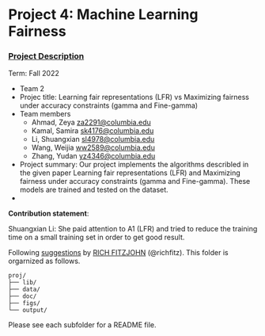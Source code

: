 # Project 4: Machine Learning Fairness

### [Project Description](doc/project4_desc.md)

Term: Fall 2022

+ Team 2
+ Projec title: Learning fair representations (LFR) vs Maximizing fairness under accuracy constraints (gamma and Fine-gamma)
+ Team members
	+ Ahmad, Zeya za2291@columbia.edu
	+ Kamal, Samira sk4176@columbia.edu
	+ Li, Shuangxian sl4978@columbia.edu
	+ Wang, Weijia ww2589@columbia.edu
	+ Zhang, Yudan yz4346@columbia.edu
+ Project summary:  Our project implements the algorithms describled in the given paper Learning fair representations (LFR) and Maximizing fairness under accuracy constraints (gamma and Fine-gamma). These models are trained and tested on the  dataset.
+ 
**Contribution statement**: 

Shuangxian Li: She paid attention to A1 (LFR) and tried to  reduce the training time on a small training set in order to get good result.

Following [suggestions](http://nicercode.github.io/blog/2013-04-05-projects/) by [RICH FITZJOHN](http://nicercode.github.io/about/#Team) (@richfitz). This folder is orgarnized as follows.

```
proj/
├── lib/
├── data/
├── doc/
├── figs/
└── output/
```

Please see each subfolder for a README file.
